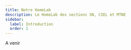 ```yaml
---
title: Notre HomeLab
description: Le HomeLab des sections SN, CIEL et MTNE
sidebar:
  label: Introduction
  order: 1
---
```


A venir
